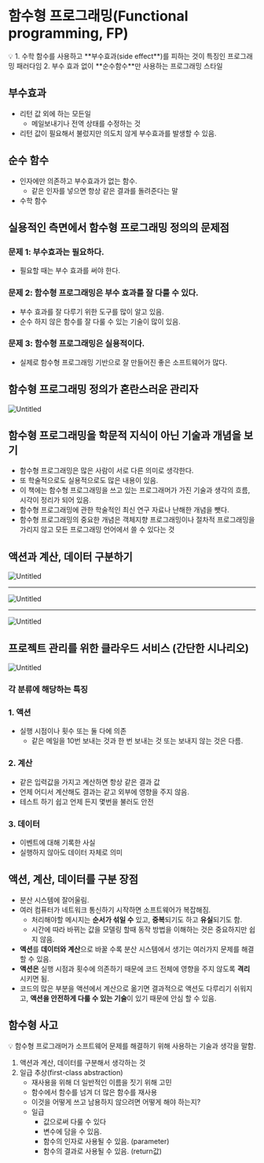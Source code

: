 # 함수형 프로그래밍(Functional programming, FP)

<aside>
💡 1. 수학 함수를 사용하고 **부수효과(side effect**)를 피하는 것이 특징인 프로그래밍 패러다임
2. 부수 효과 없이 **순수함수**만 사용하는 프로그래밍 스타일

</aside>

## 부수효과

- 리턴 값 외에 하는 모든일
    - 메일보내기나 전역 상태를 수정하는 것
- 리턴 값이 필요해서 불렀지만 의도치 않게 부수효과를 발생할 수 있음.

## 순수 함수

- 인자에만 의존하고 부수효과가 없는 함수.
    - 같은 인자를 넣으면 항상 같은 결과를 돌려준다는 말
- 수학 함수

## 실용적인 측면에서 함수형 프로그래밍 정의의 문제점

### 문제 1: 부수효과는 필요하다.

- 필요할 때는 부수 효과를 써야 한다.

### 문제 2: 함수형 프로그래밍은 부수 효과를 잘 다룰 수 있다.

- 부수 효과를 잘 다루기 위한 도구를 많이 알고 있음.
- 순수 하지 않은 함수를 잘 다룰 수 있는 기술이 많이 있음.

### 문제 3: 함수형 프로그래밍은 실용적이다.

- 실제로 함수형 프로그래밍 기반으로 잘 만들어진 좋은 소프트웨어가 많다.

## 함수형 프로그래밍 정의가 혼란스러운 관리자

![Untitled](images/5.png)

## 함수형 프로그래밍을 학문적 지식이 아닌 기술과 개념을 보기

- 함수형 프로그래밍은 많은 사람이 서로 다른 의미로 생각한다.
- 또 학술적으로도 실용적으로도 많은 내용이 있음.
- 이 책에는 함수형 프로그래밍을 쓰고 있는 프로그래머가 가진 기술과 생각의 흐름, 시각이 정리가 되어 있음.
- 함수형 프로그래밍에 관한 학술적인 최신 연구 자료나 난해한 개념을 뺏다.
- 함수형 프로그래밍의 중요한 개념은 객체지향 프로그래밍이나 절차적 프로그래밍을 가리지 않고 모든 프로그래밍 언어에서 쓸 수 있다는 것

## 액션과 계산, 데이터 구분하기

![Untitled](images/1.png)

---

![Untitled](images/2.png)

---

![Untitled](images/3.png)

## 프로젝트 관리를 위한 클라우드 서비스 (간단한 시나리오)

![Untitled](images/4.png)

### 각 분류에 해당하는 특징

### 1. 액션

- 실행 시점이나 횟수 또는 둘 다에 의존
    - 같은 메일을 10번 보내는 것과 한 번 보내는 것 또는 보내지 않는 것은 다름.

### 2. 계산

- 같은 입력값을 가지고 계산하면 항상 같은 결과 값
- 언제 어디서 계산해도 결과는 같고 외부에 영향을 주지 않음.
- 테스트 하기 쉽고 언제 든지 몇번을 불러도 안전

### 3. 데이터

- 이벤트에 대해 기록한 사실
- 실행하지 않아도 데이터 자체로 의미

## 액션, 계산, 데이터를 구분 장점

- 분산 시스템에 잘어울림.
- 여러 컴퓨터가 네트워크 통신하기 시작하면 소프트웨어가 복잡해짐.
    - 처리해야할 메시지는 **순서가 섞일 수** 있고, **중복**되기도 하고 **유실**되기도 함.
    - 시간에 따라 바뀌는 값을 모델링 할때 동작 방법을 이해하는 것은 중요하지만 쉽지 않음.
- **액션**를 **데이터와 계산**으로 바꿀 수록 분산 시스템에서 생기는 여러가지 문제를 해결 할 수 있음.
- **액션은** 실행 시점과 횟수에 의존하기 때문에 코드 전체에 영향을 주지 않도록 **격리** 시키면 됨.
- 코드의 많은 부분을 액션에서 계산으로 옮기면 결과적으로 액션도 다루리기 쉬워지고, **액션을 안전하게 다룰 수 있는 기술**이 있기 때문에 안심 할 수 있음.
  
    

## 함수형 사고

<aside>
💡 함수형 프로그래머가 소프트웨어 문제를 해결하기 위해 사용하는 기술과 생각을 말함.

</aside>

1. 액션과 계산, 데이터를 구분해서 생각하는 것
2. 일급 추상(first-class abstraction)
    - 재사용을 위해 더 일반적인 이름을 짓기 위해 고민
    - 함수에서 함수를 넘겨 더 많은 함수를 재사용
    - 이것을 어떻게 쓰고 남용하지 않으려면 어떻게 해야 하는지?
    - 일급
        - 값으로써 다룰 수 있다
        - 변수에 담을 수 있음.
        - 함수의 인자로 사용될 수 있음. (parameter)
        - 함수의 결과로 사용될 수 있음. (return값)